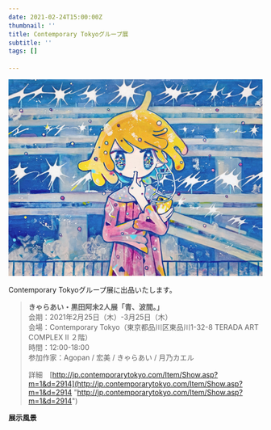 ```yaml
---
date: 2021-02-24T15:00:00Z
thumbnail: ''
title: Contemporary Tokyoグループ展
subtitle: ''
tags: []

---
```

![](/src/assets/content/images/2020_-naniwo-muimitotoraerukas.jpg)

Contemporary Tokyoグループ展に出品いたします。

> **きゃらあい・黒田阿未2人展「青、波間。」**  
> 会期：2021年2月25日（木）-3月25日（木）  
> 会場：Contemporary Tokyo（東京都品川区東品川1-32-8 TERADA ART COMPLEX II ２階）  
> 時間：12:00-18:00   
> 参加作家：Agopan / 宏美 / きゃらあい / 月乃カエル
>
> 詳細　[http://jp.contemporarytokyo.com/Item/Show.asp?m=1&d=2914](http://jp.contemporarytokyo.com/Item/Show.asp?m=1&d=2914 "http://jp.contemporarytokyo.com/Item/Show.asp?m=1&d=2914")

**展示風景**